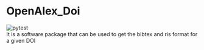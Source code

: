 # OpenAlex_Doi
![pytest](.github/workflows/pytest.yml/badge.svg) <br>
It is a software package that can be used to get the bibtex and ris format for a given DOI 

